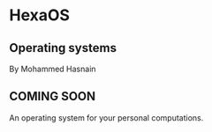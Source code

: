 # HexaOS
## Operating systems
 By Mohammed Hasnain


## COMING SOON
An operating system for your personal computations.
